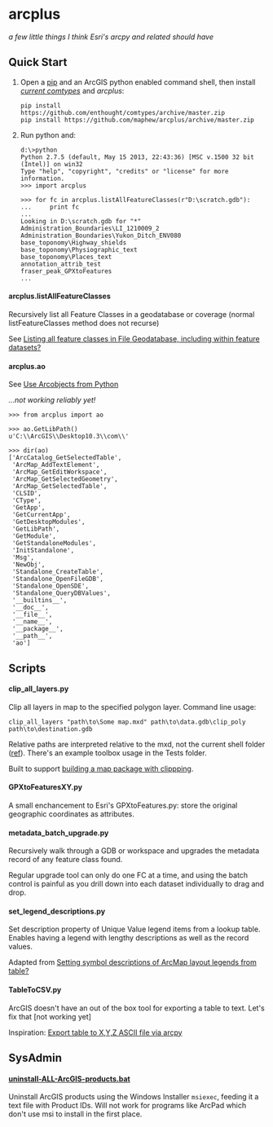 arcplus
=======
*a few little things I think Esri's arcpy and related should have*


## Quick Start

 1. Open a [pip](https://pip.pypa.io/en/latest/installing.html) and an ArcGIS python enabled command shell, then install *[current comtypes](https://github.com/enthought/comtypes/)* and *arcplus*:
	
	    pip install https://github.com/enthought/comtypes/archive/master.zip
	    pip install https://github.com/maphew/arcplus/archive/master.zip

 2. Run python and:

    ``` 
    d:\>python
    Python 2.7.5 (default, May 15 2013, 22:43:36) [MSC v.1500 32 bit (Intel)] on win32
    Type "help", "copyright", "credits" or "license" for more information.
    >>> import arcplus   
    
    >>> for fc in arcplus.listAllFeatureClasses(r"D:\scratch.gdb"):
    ...     print fc
    ...
    Looking in D:\scratch.gdb for "*"
    Administration_Boundaries\LI_1210009_2
    Administration_Boundaries\Yukon_Ditch_ENV080
    base_toponomy\Highway_shields
    base_toponomy\Physiographic_text
    base_toponomy\Places_text
    annotation_attrib_test
    fraser_peak_GPXtoFeatures
    ...
    ```     



#### arcplus.listAllFeatureClasses
Recursively list all Feature Classes in a geodatabase or coverage (normal listFeatureClasses method does not recurse)

See [Listing all feature classes in File Geodatabase, including within feature datasets?](http://gis.stackexchange.com/questions/5893/listing-all-feature-classes-in-file-geodatabase-including-within-feature-datase)

#### arcplus.ao
See [Use Arcobjects from Python](http://gis.stackexchange.com/questions/80/how-do-i-access-arcobjects-from-python/)

*...not working reliably yet!*

    >>> from arcplus import ao
    
    >>> ao.GetLibPath()
    u'C:\\ArcGIS\\Desktop10.3\\com\\'

    >>> dir(ao)
    ['ArcCatalog_GetSelectedTable',
     'ArcMap_AddTextElement',
     'ArcMap_GetEditWorkspace',
     'ArcMap_GetSelectedGeometry',
     'ArcMap_GetSelectedTable',
     'CLSID',
     'CType',
     'GetApp',
     'GetCurrentApp',
     'GetDesktopModules',
     'GetLibPath',
     'GetModule',
     'GetStandaloneModules',
     'InitStandalone',
     'Msg',
     'NewObj',
     'Standalone_CreateTable',
     'Standalone_OpenFileGDB',
     'Standalone_OpenSDE',
     'Standalone_QueryDBValues',
     '__builtins__',
     '__doc__',
     '__file__',
     '__name__',
     '__package__',
     '__path__',
     'ao']




## Scripts

#### clip_all_layers.py

Clip all layers in map to the specified polygon layer. Command line usage:

    clip_all_layers "path\to\Some map.mxd" path\to\data.gdb\clip_poly path\to\destination.gdb

Relative paths are interpreted relative to the mxd, not the current shell folder ([ref](http://gis.stackexchange.com/a/136826/108)).
There's an example toolbox usage in the Tests folder.

Built to support [building a map package with clippping](http://gis.stackexchange.com/questions/132352/arcgis-desktop-map-package-with-clipping).


#### GPXtoFeaturesXY.py

A small enchancement to Esri's GPXtoFeatures.py: store the original geographic coordinates as attributes.

####  metadata_batch_upgrade.py

Recursively walk through a GDB or workspace and upgrades the metadata record of any feature class found.

Regular upgrade tool can only do one FC at a time, and using the batch control is painful as you drill down into each dataset individually to drag and drop.

#### set_legend_descriptions.py
 
Set description property of Unique Value legend items from a lookup table. Enables having a legend with lengthy descriptions as well as the record values.

Adapted from [Setting symbol descriptions of ArcMap layout legends from table?](http://gis.stackexchange.com/questions/102956/setting-symbol-descriptions-of-arcmap-layout-legends-from-table/)


#### TableToCSV.py

ArcGIS doesn't have an out of the box tool for exporting a table to text. Let's fix that
[not working yet]

Inspiration: [Export table to X,Y,Z ASCII file via arcpy](http://gis.stackexchange.com/questions/17933/export-table-to-x-y-z-ascii-file-via-arcpy)



SysAdmin
--------

#### [uninstall-ALL-ArcGIS-products.bat](SysAdmin/uninstall-ALL-ArcGIS-products.md)

Uninstall ArcGIS products using the Windows Installer `msiexec`, feeding it a text file with Product IDs. Will not work for programs like ArcPad which don't use msi to install in the first place.  
